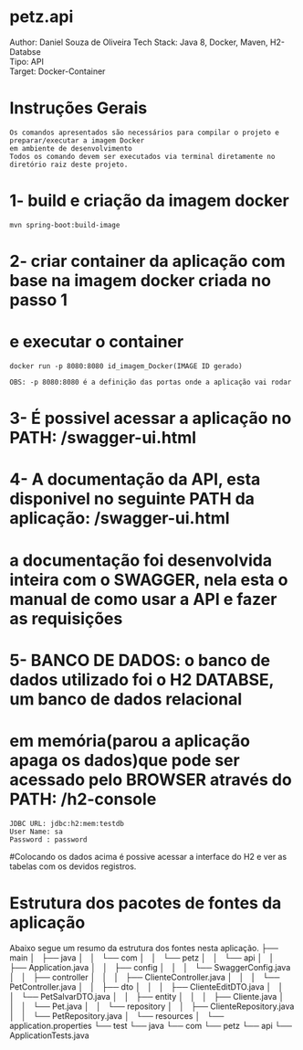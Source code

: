# petz.api

  Author: Daniel Souza de Oliveira
  Tech Stack: Java 8, Docker, Maven, H2-Databse  
  Tipo: API  
  Target: Docker-Container
  
# Instruções Gerais 
    Os comandos apresentados são necessários para compilar o projeto e preparar/executar a imagem Docker
    em ambiente de desenvolvimento
    Todos os comando devem ser executados via terminal diretamente no diretório raiz deste projeto.

# 1- build e criação da imagem docker
    mvn spring-boot:build-image
    
# 2- criar container da aplicação com base na imagem docker criada no passo 1
# e executar o container
    docker run -p 8080:8080 id_imagem_Docker(IMAGE ID gerado)
    
    OBS: -p 8080:8080 é a definição das portas onde a aplicação vai rodar
    
# 3- É possivel acessar a aplicação no PATH: /swagger-ui.html

# 4- A documentação da API, esta disponivel no seguinte PATH da aplicação: /swagger-ui.html
# a documentação foi desenvolvida inteira com o SWAGGER, nela esta o manual de como usar a API e fazer as requisições 

# 5- BANCO DE DADOS: o banco de dados utilizado foi o H2 DATABSE, um banco de dados relacional  
# em memória(parou a aplicação apaga os dados)que pode ser acessado pelo BROWSER através do PATH: /h2-console
    JDBC URL: jdbc:h2:mem:testdb
    User Name: sa
    Password : password
#Colocando os dados acima é possive acessar a interface do H2 e ver as tabelas com os devidos registros.
    


# Estrutura dos pacotes de fontes da aplicação
 
 Abaixo segue um resumo da estrutura dos fontes nesta aplicação.
├── main
│   ├── java
│   │   └── com
│   │       └── petz
│   │           └── api
│   │               ├── Application.java
│   │               ├── config
│   │               │   └── SwaggerConfig.java
│   │               ├── controller
│   │               │   ├── ClienteController.java
│   │               │   └── PetController.java
│   │               ├── dto
│   │               │   ├── ClienteEditDTO.java
│   │               │   └── PetSalvarDTO.java
│   │               ├── entity
│   │               │   ├── Cliente.java
│   │               │   └── Pet.java
│   │               └── repository
│   │                   ├── ClienteRepository.java
│   │                   └── PetRepository.java
│   └── resources
│       └── application.properties
└── test
    └── java
        └── com
            └── petz
                └── api
                    └── ApplicationTests.java
